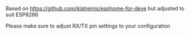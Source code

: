 Based on https://github.com/klatremis/esphome-for-deye but adjusted to suit ESP8266

Please make sure to adjust RX/TX pin settings to your configuration
